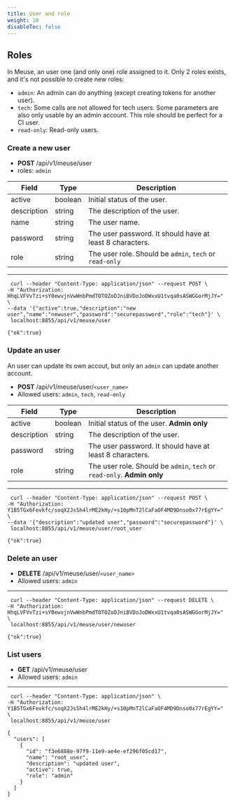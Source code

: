 ```yaml
---
title: User and role
weight: 10
disableToc: false
---
```


## Roles

In Meuse, an user one (and only one) role assigned to it. Only 2 roles exists, and it's not possible to create new roles:

- `admin`: An admin can do anything (except creating tokens for another user).
- `tech`: Some calls are not allowed for tech users. Some parameters are also only usable by an admin account. This role should be perfect for a CI user.
- `read-only`: Read-only users.

### Create a new user

- **POST** /api/v1/meuse/user
- roles: `admin`

| Field | Type | Description |
| ------ | ----------- | ----------- |
| active    | boolean | Initial status of the user. |
| description | string | The description of the user. |
| name    | string | The user name. |
| password | string | The user password. It should have at least 8 characters. |
| role    |  string | The user role. Should be `admin`, `tech` or `read-only` |

---

```
 curl --header "Content-Type: application/json" --request POST \
-H "Authorization: HhqLVFVvTzi+sY0ewvjnVwWnbPmdTOTOZoDJniBVDoJoDWxxU1tvqa0sASWGGorMjJY=" \
--data '{"active":true,"description":"new user","name":"newuser","password":"securepassword","role":"tech"}' \
 localhost:8855/api/v1/meuse/user

{"ok":true}
```

### Update an user

An user can update its own accout, but only an `admin` can update another account.

- **POST** /api/v1/meuse/user/`<user_name>`
- Allowed users: `admin`, `tech`, `read-only`

| Field | Type | Description |
| ------ | ----------- | ----------- |
| active    | boolean | Initial status of the user. **Admin only** |
| description | string | The description of the user. |
| password | string | The user password. It should have at least 8 characters. |
| role    |  string | The user role. Should be `admin`, `tech` or `read-only`. **Admin only** |

---

```
 curl --header "Content-Type: application/json" --request POST \
-H "Authorization: Y1B5TGx6Fevkfc/soqX2JsSh4lrME2kHy/+s10pMnT2lCaFaOF4MD9Dnso0x77rEgYY=" \
--data '{"description":"updated user","password":"securepassword"}' \
 localhost:8855/api/v1/meuse/user/root_user

{"ok":true}
```

### Delete an user

- **DELETE** /api/v1/meuse/user/`<user_name>`
- Allowed users: `admin`

---

```
 curl --header "Content-Type: application/json" --request DELETE \
-H "Authorization: HhqLVFVvTzi+sY0ewvjnVwWnbPmdTOTOZoDJniBVDoJoDWxxU1tvqa0sASWGGorMjJY=" \
 localhost:8855/api/v1/meuse/user/newuser

{"ok":true}
```

### List users

- **GET** /api/v1/meuse/user
- Allowed users: `admin`

---

```
 curl --header "Content-Type: application/json" \
-H "Authorization: Y1B5TGx6Fevkfc/soqX2JsSh4lrME2kHy/+s10pMnT2lCaFaOF4MD9Dnso0x77rEgYY=" \
 localhost:8855/api/v1/meuse/user

{
  "users": [
    {
      "id": "f3e6888e-97f9-11e9-ae4e-ef296f05cd17",
      "name": "root_user",
      "description": "updated user",
      "active": true,
      "role": "admin"
    }
  ]
}
```
